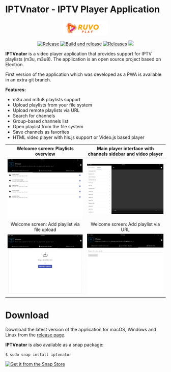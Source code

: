 # IPTVnator - IPTV Player Application

<p align="center">
  <img src="https://raw.githubusercontent.com/4gray/iptvnator/electron/src/assets/icons/favicon.256x256.png" alt="IPTVnator icon" title="Free IPTV player application" />
</p>
<p align="center">
  <a href="https://github.com/4gray/iptvnator/releases"><img src="https://img.shields.io/github/release/4gray/iptvnator.svg?style=round-square" alt="Release"></a> <a href="https://github.com/4gray/iptvnator/actions"><img src="https://github.com/4gray/iptvnator/workflows/Build%20and%20release/badge.svg" alt="Build and release"></a> <a href="https://github.com/4gray/iptvnator/releases"><img src="https://img.shields.io/github/downloads/4gray/iptvnator/total" alt="Releases"></a> <a href="https://codecov.io/gh/4gray/iptvnator"><img src="https://codecov.io/gh/4gray/iptvnator/branch/electron/graph/badge.svg?token=J53BMPYOFP"/></a>
</p>

**IPTVnator** is a video player application that provides support for IPTV playlists (m3u, m3u8). The application is an open source project based on Electron.

First version of the application which was developed as a PWA is available in an extra git branch.

**Features:**

-   m3u and m3u8 playlists support
-   Upload playlists from your file system
-   Upload remote playlists via URL
-   Search for channels
-   Group-based channels list
-   Open playlist from the file system
-   Save channels as favorites
-   HTML video player with hls.js support or Video.js based player


| Welcome screen: Playlists overview                           | Main player interface with channels sidebar and video player                |
| :----------------------------------------------------------: | :-------------------------------------------------------: |
| ![Welcome screen: Playlists overview](./playlists.png)       | ![Sidebar with channel and video player](./iptv-main.png) |
| Welcome screen: Add playlist via file upload                | Welcome screen: Add playlist via URL                      |
| ![Welcome screen: Add playlist via file upload](./iptv-upload.png) | ![Welcome screen: Add playlist via URL](./upload-via-url.png)             |

# Download

Download the latest version of the application for macOS, Windows and Linux from the [release page](https://github.com/4gray/iptvnator/releases).

**IPTVnator** is also available as a snap package:

```
$ sudo snap install iptvnator
```

[![Get it from the Snap Store](https://snapcraft.io/static/images/badges/en/snap-store-black.svg)](https://snapcraft.io/iptvnator)

